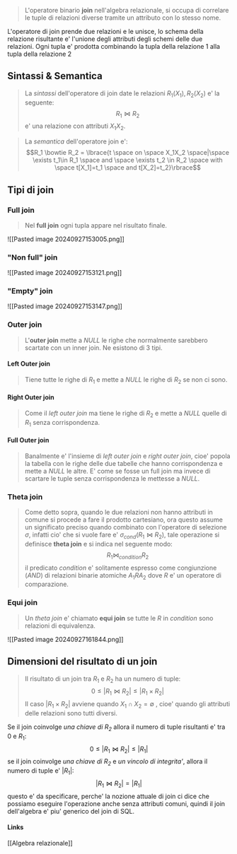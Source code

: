 >L'operatore binario **join** nell'algebra relazionale, si occupa di correlare le tuple di relazioni diverse tramite un attributo con lo stesso nome.

L'operatore di join prende due relazioni e le unisce, lo schema della relazione risultante e' l'unione degli attributi degli schemi delle due relazioni. Ogni tupla e' prodotta combinando la tupla della relazione 1 alla tupla della relazione 2

## Sintassi & Semantica
>La *sintassi* dell'operatore di join date le relazioni $R_1(X_1), R_2(X_2)$ e' la seguente:
>$$R_1 \bowtie R_2$$
>e' una relazione con attributi $X_1X_2$.

>La *semantica* dell'operatore join e':
>$$R_1 \bowtie R_2 = \lbrace{t \space on \space X_1X_2 \space|\space \exists t_1\in R_1 \space and \space \exists t_2 \in R_2 \space with \space t[X_1]=t_1 \space and t[X_2]=t_2}\rbrace$$

## Tipi di join
### Full join
>Nel **full join** ogni tupla appare nel risultato finale.

![[Pasted image 20240927153005.png]]

### "Non full" join
![[Pasted image 20240927153121.png]]

### "Empty" join
![[Pasted image 20240927153147.png]]

### Outer join
>L'**outer join** mette a *NULL* le righe che normalmente sarebbero scartate con un inner join. Ne esistono di 3 tipi.

#### Left Outer join
>Tiene tutte le righe di $R_1$ e mette a *NULL* le righe di $R_2$ se non ci sono.

#### Right Outer join
>Come il *left outer join* ma tiene le righe di $R_2$ e mette a *NULL* quelle di $R_1$ senza corrispondenza.

#### Full Outer join
>Banalmente e' l'insieme di *left outer join* e *right outer join*, cioe' popola la tabella con le righe delle due tabelle che hanno corrispondenza e mette a *NULL* le altre. E' come se fosse un full join ma invece di scartare le tuple senza corrispondenza le mettesse a *NULL*.

### Theta join
>Come detto sopra, quando le due relazioni non hanno attributi in comune si procede a fare il prodotto cartesiano, ora questo assume un significato preciso quando combinato con l'operatore di selezione $\sigma$, infatti cio' che si vuole fare e' $\sigma_{cond} (R_1 \bowtie R_2)$, tale operazione si definisce **theta join**  e si indica nel seguente modo:
>$$R_1 \bowtie_{condition} R_2$$
>il predicato $condition$ e' solitamente espresso come congiunzione (*AND*) di relazioni binarie atomiche $A_1 \mathit{R} A_2$ dove $R$ e' un operatore di comparazione.


### Equi join
>Un *theta join* e' chiamato **equi join** se tutte le $R$ in $condition$ sono relazioni di equivalenza.

![[Pasted image 20240927161844.png]]



## Dimensioni del risultato di un join
>Il risultato di un join tra $R_1$ e $R_2$ ha un numero di tuple:
>$$0 \leq \vert R_1 \bowtie R_2 \vert \leq \vert R_1 \times R_2 \vert$$
>Il caso $\vert R_1 \times R_2 \vert$ avviene quando $X_1 \cap X_2 = \emptyset$ , cioe' quando gli attributi delle relazioni sono tutti diversi.

Se il join coinvolge *una chiave di $R_2$* allora il numero di tuple risultanti e' tra 0 e $R_1$:
$$0 \leq \vert R_1 \bowtie R_2 \vert \leq \vert R_1 \vert$$
se il join coinvolge *una chiave di $R_2$* e *un vincolo di integrita'*, allora il numero di tuple e' $\vert R_1 \vert$:
$$\vert R_1 \bowtie R_2 \vert = \vert R_1 \vert $$
questo e' da specificare, perche' la nozione attuale di join ci dice che possiamo eseguire l'operazione anche senza attributi comuni, quindi il join dell'algebra e' piu' generico del join di SQL.

#### Links
[[Algebra relazionale]]